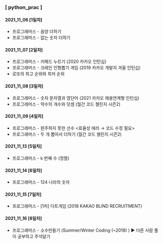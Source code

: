 ### [ python_prac ] 
#### 2021_11_06 [1일차]
 * 프로그래머스 - 음양 더하기 
 * 프로그래머스 - 없는 숫자 더하기
#### 2021_11_07 [2일차]
 * 프로그래머스 - 키패드 누르기 (2020 카카오 인턴십)
 * 프로그래머스 - 크레인 인형뽑기 게임 (2019 카카오 개발자 겨울 인턴십)
 * 로또의 최고 순위와 최저 순위
#### 2021_11_08 [3일차]
 * 프로그래머스 - 숫자 문자열과 영단어 (2021 카카오 채용연계형 인턴십)
 * 프로그래머스 - 약수의 개수와 덧셈 (월간 코드 챌린지 시즌2)
#### 2021_11_09 [4일차]
 * 프로그래머스 - 완주하지 못한 선수 <효율성 에러 → 코드 수정 필요>
 * 프로그래머스 - 두 개 뽑아서 더하기 (월간 코드 챌린지 시즌2) 
#### 2021_11_13 [5일차]
 * 프로그래머스 - k 번째 수 (정렬)
#### 2021_11_14 [6일차]
 * 프로그래머스 - 124 나라의 숫자
#### 2021_11_15 [7일차]
 * 프로그래머스 - [1차] 다트게임 (2018 KAKAO BLIND RECRUITMENT) 
#### 2021_11_16 [8일차]
 * 프로그래머스 - 소수만들기 (Summer/Winter Coding (~2018) )  ▶ 다른 사람 풀이 공부하고 주석달기
